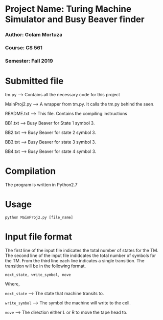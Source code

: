# Project Name: Turing Machine Simulator and Busy Beaver finder
### Author: Golam Mortuza
### Course: CS 561
### Semester: Fall 2019

# Submitted file
tm.py --> Contains all the necessary code for this project

MainProj2.py --> A wrapper from tm.py. It calls the tm.py behind the seen.

README.txt --> This file. Contains the compiling instructions

BB1.txt --> Busy Beaver for State 1 symbol 3.

BB2.txt --> Busy Beaver for state 2 symbol 3.

BB3.txt --> Busy Beaver for state 3 symbol 3.

BB4.txt --> Busy Beaver for state 4 symbol 3.

# Compilation
The program is written in Python2.7

# Usage
```
python MainProj2.py [file_name]
```

# Input file format
The first line of the input file indicates the total number of states for the TM.
The second line of the input file indidcates the total number of symbols for the TM.
From the third line each line indicates a single transition. The transition will be in
the following format.

```next_state, write_symbol, move```

Where,

`next_state` --> The state that machine transits to.

`write_symbol` --> The symbol the machine will write to the cell.

`move` --> The direction either L or R to move the tape head to.